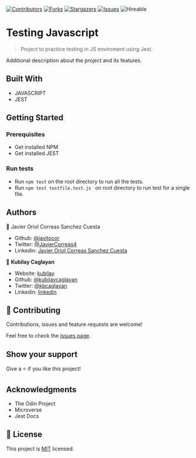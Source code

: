 <!--
*** Thanks for checking out this README Template. If you have a suggestion that would
*** make this better, please fork the repo and create a pull request or simply open
*** an issue with the tag "enhancement".
*** Thanks again! Now go create something AMAZING! :D
-->

<!-- PROJECT SHIELDS -->
<!--
*** I'm using markdown "reference style" links for readability.
*** Reference links are enclosed in brackets [ ] instead of parentheses ( ).
*** See the bottom of this document for the declaration of the reference variables
*** for contributors-url, forks-url, etc. This is an optional, concise syntax you may use.
*** https://www.markdownguide.org/basic-syntax/#reference-style-links
-->
[![Contributors][contributors-shield]][contributors-url]
[![Forks][forks-shield]][forks-url]
[![Stargazers][stars-shield]][stars-url]
[![Issues][issues-shield]][issues-url]
![Hireable](https://cdn.rawgit.com/hiendv/hireable/master/styles/default/yes.svg)

# Testing Javascript

> Project to practice testing in JS enviroment using Jest.


Additional description about the project and its features.

## Built With

- JAVASCRIPT
- JEST

## Getting Started

### Prerequisites

- Get installed NPM
- Get installed JEST

### Run tests

- Run ```npm test``` on the root directory to run all the tests.
- Run ```npm test testfile.test.js ``` on root directory to run test for a single file.

## Authors

👤 Javier Oriol Correas Sanchez Cuesta
- Github: [@javitocor](https://github.com/javitocor)
- Twitter: [@JavierCorreas4](https://twitter.com/JavierCorreas4)
- Linkedin: [Javier Oriol Correas Sanchez Cuesta](https://www.linkedin.com/in/javier-correas-sanchez-cuesta-15289482/)

👤 **Kubilay Caglayan**

- Website: [kubilay](https://kubilaycaglayan.com)
- Github: [@kubilaycaglayan](https://github.com/kubilaycaglayan)
- Twitter: [@kbcaglayan](https://twitter.com/kbcaglayan)
- Linkedin: [linkedin](https://linkedin.com/in/kubilaycaglayan)

## 🤝 Contributing

Contributions, issues and feature requests are welcome!

Feel free to check the [issues page](https://github.com/kubilaycaglayan/todo-list/issues).

## Show your support

Give a ⭐️ if you like this project!

## Acknowledgments

- The Odin Project
- Microverse
- Jest Docs

## 📝 License

This project is [MIT](lic.url) licensed.

<!-- MARKDOWN LINKS & IMAGES -->
<!-- https://www.markdownguide.org/basic-syntax/#reference-style-links -->
[contributors-shield]: https://img.shields.io/github/contributors/kubilaycaglayan/todo-list.svg?style=flat-square
[contributors-url]: https://github.com/kubilaycaglayan/todo-list/graphs/contributors
[forks-shield]: https://img.shields.io/github/forks/kubilaycaglayan/todo-list.svg?style=flat-square
[forks-url]: https://github.com/kubilaycaglayan/todo-list/network/members
[stars-shield]: https://img.shields.io/github/stars/kubilaycaglayan/todo-list.svg?style=flat-square
[stars-url]: https://github.com/kubilaycaglayan/todo-list/stargazers
[issues-shield]: https://img.shields.io/github/issues/kubilaycaglayan/todo-list.svg?style=flat-square
[issues-url]: https://github.com/kubilaycaglayan/todo-list/issues
